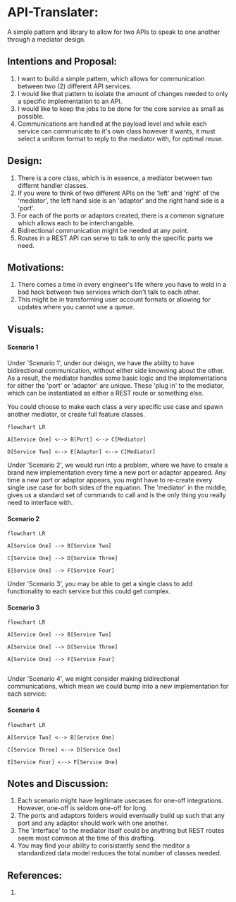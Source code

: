 # API-Translater:

A simple pattern and library to allow for two APIs to speak to one another through a mediator design.

## Intentions and Proposal:
  1. I want to build a simple pattern, which allows for communication between two (2) different API services.
  2. I would like that pattern to isolate the amount of changes needed to only a specific implementation to an API.
  3. I would like to keep the jobs to be done for the core service as small as possible.
  4. Communications are handled at the payload level and while each service can communicate to it's own class however it wants, it must select a uniform format to reply to the mediator with, for optimal reuse.

## Design:
  1. There is a core class, which is in essence, a mediator between two differnt handler classes.
  2. If you were to think of two different APIs on the 'left' and 'right' of the 'mediator', the left hand side is an 'adaptor' and the right hand side is a 'port'.
  3. For each of the ports or adaptors created, there is a common signature which allows each to be interchangable.
  4. Bidirectional communication might be needed at any point.
  5. Routes in a REST API can serve to talk to only the specific parts we need.

## Motivations:
  1. There comes a time in every engineer's life where you have to weld in a bad hack between two services which don't talk to each other.
  2. This might be in transforming user account formats or allowing for updates where you cannot use a queue.


## Visuals:

#### Scenario 1

Under 'Scenario 1', under our deisgn, we have the ability to have bidirectional communication, without either side knowning about the other.
As a result, the mediator handles some basic logic and the implementations for either the 'port' or 'adaptor' are unique.
These 'plug in' to the mediator, which can be instantiated as either a REST route or something else.

You could choose to make each class a very specific use case and spawn another mediator, or create full feature classes. 

```mermaid
flowchart LR

A[Service One] <--> B[Port] <--> C[Mediator]

D[Service Two] <--> E[Adaptor] <--> C[Mediator]

```

Under 'Scenario 2', we would run into a problem, where we have to create a brand new implementation every time a new port or adaptor appeared.
Any time a new port or adaptor appears, you might have to re-create every single use case for both sides of the equation.
The 'mediator' in the middle, gives us a standard set of commands to call and is the only thing you really need to interface with.

#### Scenario 2
```mermaid
flowchart LR

A[Service One] --> B[Service Two]

C[Service One] --> D[Service Three]

E[Service One] --> F[Service Four]

```

Under 'Scenario 3', you may be able to get a single class to add functionality to each service but this could get complex.

#### Scenario 3
```mermaid
flowchart LR

A[Service One] --> B[Service Two]

A[Service One] --> D[Service Three]

A[Service One] --> F[Service Four]


```

Under 'Scenario 4', we might consider making bidirectional communications, which mean we could bump into a new implementation for each service:

#### Scenario 4
```mermaid
flowchart LR

A[Service Two] <--> B[Service One]

C[Service Three] <--> D[Service One]

E[Service Four] <--> F[Service One]

```

## Notes and Discussion:
  1. Each scenario might have legitimate usecases for one-off integrations. However, one-off is seldom one-off for long.
  2. The ports and adaptors folders would eventually build up such that any port and any adaptor should work with one another.
  3. The 'interface' to the mediator itself could be anything but REST routes seem most common at the time of this drafting.
  4. You may find your ability to consistantly send the meditor a standardized data model reduces the total number of classes needed.


## References:
  1. 
